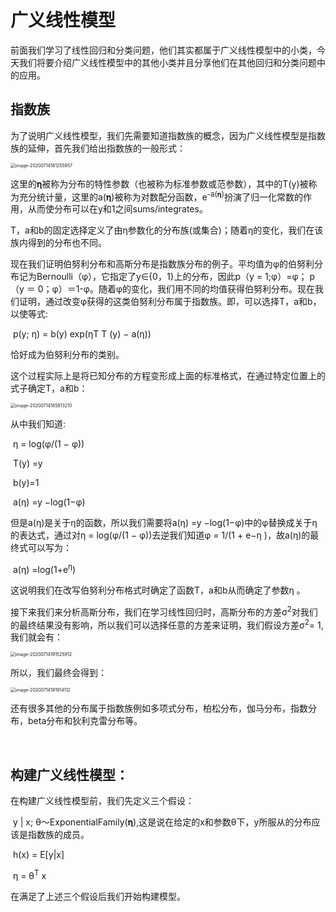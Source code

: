 # 广义线性模型

前面我们学习了线性回归和分类问题，他们其实都属于广义线性模型中的小类，今天我们将要介绍广义线性模型中的其他小类并且分享他们在其他回归和分类问题中的应用。

## 指数族

为了说明广义线性模型，我们先需要知道指数族的概念，因为广义线性模型是指数族的延伸，首先我们给出指数族的一般形式：

<img src="/Users/limuyuan/Library/Application Support/typora-user-images/image-20200714181255957.png" alt="image-20200714181255957" style="zoom:50%;" />

这里的𝛈被称为分布的特性参数（也被称为标准参数或范参数），其中的T(y)被称为充分统计量，这里的a(𝛈)被称为对数配分函数，e<sup>-a(𝛈)</sup>扮演了归一化常数的作用，从而使分布可以在y和1之间sums/integrates。



T，a和b的固定选择定义了由η参数化的分布族(或集合)；随着η的变化，我们在该族内得到的分布也不同。



现在我们证明伯努利分布和高斯分布是指数族分布的例子。平均值为φ的伯努利分布记为Bernoulli（φ），它指定了y∈{0，1}上的分布，因此p（y = 1;φ）=φ； p（y ＝ 0；φ）＝1-φ。随着φ的变化，我们用不同的均值获得伯努利分布。现在我们证明，通过改变φ获得的这类伯努利分布属于指数族。即，可以选择T，a和b，以使等式:

​                                                                    p(y; η) = b(y) exp(ηT T (y) − a(η))

恰好成为伯努利分布的类别。



这个过程实际上是将已知分布的方程变形成上面的标准格式，在通过特定位置上的式子确定T，a和b：

<img src="/Users/limuyuan/Library/Application Support/typora-user-images/image-20200714185813210.png" alt="image-20200714185813210" style="zoom:50%;" />

从中我们知道:

​                                                                   η = log(φ/(1 − φ))

​                                                                              T(y) =y

​                                                                              b(y)=1

​                                                                    a(η) =y −log(1−φ)

但是a(η)是关于η的函数，所以我们需要将a(η) =y −log(1−φ)中的φ替换成关于η的表达式，通过对η = log(φ/(1 − φ))去逆我们知道φ = 1/(1 + e−η )，故a(η)的最终式可以写为：

​                                                                       a(η) =log(1+e<sup>η</sup>)

这说明我们在改写伯努利分布格式时确定了函数T，a和b从而确定了参数η 。



接下来我们来分析高斯分布，我们在学习线性回归时，高斯分布的方差σ<sup>2</sup>对我们的最终结果没有影响，所以我们可以选择任意的方差来证明，我们假设方差σ<sup>2</sup>= 1,我们就会有：

<img src="/Users/limuyuan/Library/Application Support/typora-user-images/image-20200714191525912.png" alt="image-20200714191525912" style="zoom:50%;" />

所以，我们最终会得到：

<img src="/Users/limuyuan/Library/Application Support/typora-user-images/image-20200714191914112.png" alt="image-20200714191914112" style="zoom:50%;" />

还有很多其他的分布属于指数族例如多项式分布，柏松分布，伽马分布，指数分布，beta分布和狄利克雷分布等。                                                                                 

​                                                              

## 构建广义线性模型：

在构建广义线性模型前，我们先定义三个假设：

​                   y | x; θ～ExponentialFamily(𝛈),这是说在给定的x和参数θ下，y所服从的分布应该是指数族的成员。

​                                                                     						h(x) = E[y|x]

​																							     η = θ<sup>T</sup> x

在满足了上述三个假设后我们开始构建模型。